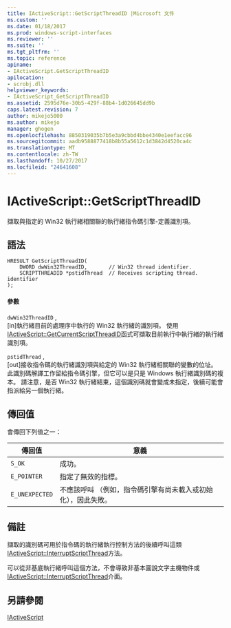 ```yaml
---
title: IActiveScript::GetScriptThreadID |Microsoft 文件
ms.custom: ''
ms.date: 01/18/2017
ms.prod: windows-script-interfaces
ms.reviewer: ''
ms.suite: ''
ms.tgt_pltfrm: ''
ms.topic: reference
apiname:
- IActiveScript.GetScriptThreadID
apilocation:
- scrobj.dll
helpviewer_keywords:
- IActiveScript_GetScriptThreadID
ms.assetid: 2595d76e-30b5-429f-88b4-1d026645dd9b
caps.latest.revision: 7
author: mikejo5000
ms.author: mikejo
manager: ghogen
ms.openlocfilehash: 8850319035b7b5e3a9cbbd4bbe4340e1eefacc96
ms.sourcegitcommit: aadb9588877418b8b55a5612c1d3842d4520ca4c
ms.translationtype: MT
ms.contentlocale: zh-TW
ms.lasthandoff: 10/27/2017
ms.locfileid: "24641608"
---
```

# <a name="iactivescriptgetscriptthreadid"></a>IActiveScript::GetScriptThreadID
擷取與指定的 Win32 執行緒相關聯的執行緒指令碼引擎-定義識別項。  
  
## <a name="syntax"></a>語法  
  
```  
HRESULT GetScriptThreadID(  
    DWORD dwWin32ThreadID,       // Win32 thread identifier.  
    SCRIPTTHREADID *pstidThread  // Receives scripting thread. identifier  
);  
```  
  
#### <a name="parameters"></a>參數  
 `dwWin32ThreadID` ,  
 [in]執行緒目前的處理序中執行的 Win32 執行緒的識別項。 使用[IActiveScript::GetCurrentScriptThreadID](../../winscript/reference/iactivescript-getcurrentscriptthreadid.md)函式可擷取目前執行中執行緒的執行緒識別項。  
  
 `pstidThread` ,  
 [out]接收指令碼的執行緒識別項與給定的 Win32 執行緒相關聯的變數的位址。 此識別碼解譯工作留給指令碼引擎，但它可以是只是 Windows 執行緒識別碼的複本。 請注意，是否 Win32 執行緒結束，這個識別碼就會變成未指定，後續可能會指派給另一個執行緒。  
  
## <a name="return-value"></a>傳回值  
 會傳回下列值之一：  
  
|傳回值|意義|  
|------------------|-------------|  
|`S_OK`|成功。|  
|`E_POINTER`|指定了無效的指標。|  
|`E_UNEXPECTED`|不應該呼叫 （例如，指令碼引擎有尚未載入或初始化），因此失敗。|  
  
## <a name="remarks"></a>備註  
 擷取的識別碼可用於指令碼的執行緒執行控制方法的後續呼叫這類[IActiveScript::InterruptScriptThread](../../winscript/reference/iactivescript-interruptscriptthread.md)方法。  
  
 可以從非基底執行緒呼叫這個方法，不會導致非基本圖說文字主機物件或[IActiveScript::InterruptScriptThread](../../winscript/reference/iactivescript-interruptscriptthread.md)介面。  
  
## <a name="see-also"></a>另請參閱  
 [IActiveScript](../../winscript/reference/iactivescript.md)